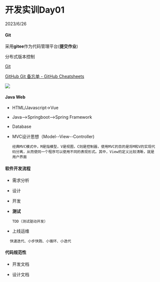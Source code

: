 # 开发实训Day01

2023/6/26

#### Git

采用**gitee**作为代码管理平台(**提交作业**)

分布式版本控制

[Git](https://git-scm.com/)

[GitHub Git 备忘单 - GitHub Cheatsheets](https://training.github.com/downloads/zh_CN/github-git-cheat-sheet/)

![](C:\Users\Leonx\AppData\Roaming\marktext\images\2023-06-26-12-40-06-image.png)

#### Java Web

- HTML/Javascript->Vue

- Java-->Springboot-->Spring Framework

- Database

- MVC设计思想（Model--View--Controller)
  
  `经典MVC模式中，M是指模型，V是视图，C则是控制器，使用MVC的目的是将M和V的实现代码分离，从而使同一个程序可以使用不同的表现形式。其中，View的定义比较清晰，就是用户界面`

#### 软件开发流程

- 需求分析

- 设计

- 开发

- **测试** 
  
  `TDD（测试驱动开发）`

- 上线运维

    `快速迭代、小步快跑、小循环、小迭代`

#### 代码规范性

- 开发文档

- 设计文档
